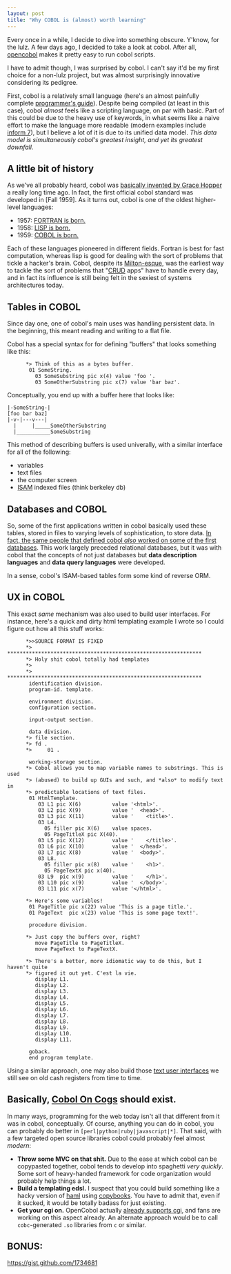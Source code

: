 ```yaml
---
layout: post
title: "Why COBOL is (almost) worth learning"
---
```


Every once in a while, I decide to dive into something obscure. Y'know, for the lulz. A few days ago, I decided to take a look at cobol. After all, [opencobol](http://www.opencobol.org/) makes it pretty easy to run cobol scripts.

I have to admit though, I was surprised by cobol. I can't say it'd be my first choice for a non-lulz project, but was almost surprisingly innovative considering its pedigree.

First, cobol is a relatively small language (here's an almost painfully complete [programmer's guide](http://opencobol.add1tocobol.com/OpenCOBOL%20Programmers%20Guide.pdf)). Despite being compiled (at least in this case), cobol *almost* feels like a scripting language, on par with basic. Part of this could be due to the heavy use of keywords, in what seems like a naive effort to make the language more readable (modern examples include [inform 7](http://inform7.com)), but I believe a lot of it is due to its unified data model. *This data model is simultaneously cobol's greatest insight, and yet its greatest downfall.*

## A little bit of history

As we've all probably heard, cobol was [basically invented by Grace Hopper](http://en.wikipedia.org/wiki/FLOW-MATIC) a really long time ago. In fact, the first official cobol standard was developed in [Fall 1959]. As it turns out, cobol is one of the oldest higher-level languages:

* 1957: [FORTRAN is born.](http://en.wikipedia.org/wiki/Fortran#History)
* 1958: [LISP is born.](http://en.wikipedia.org/wiki/Lisp_\(programming_language\))
* 1959: [COBOL is born.](http://en.wikipedia.org/wiki/Cobol)

Each of these languages pioneered in different fields. Fortran is best for fast computation, whereas lisp is good for dealing with the sort of problems that tickle a hacker's brain. Cobol, despite its [Milton-esque](http://www.youtube.com/watch?v=qfSAcVq6s9c), was the earliest way to tackle the sort of problems that "[CRUD](http://en.wikipedia.org/wiki/Create,_read,_update_and_delete) apps" have to handle every day, and in fact its influence is still being felt in the sexiest of systems architectures today.

## Tables in COBOL

Since day one, one of cobol's main uses was handling persistent data. In the beginning, this meant reading and writing to a flat file.

Cobol has a special syntax for for defining "buffers" that looks something like this:

          *> Think of this as a bytes buffer.
           01 SomeString.
             03 SomeSubstring pic x(4) value 'foo '.
             03 SomeOtherSubstring pic x(7) value 'bar baz'.

Conceptually, you end up with a buffer here that looks like:

```ascii
|-SomeString-|
[foo bar baz]
|-v-|---v---|
  |     |_____SomeOtherSubstring
  |___________SomeSubstring
```

This method of describing buffers is used univerally, with a similar interface
for all of the following:

* variables
* text files
* the computer screen
* [ISAM](http://en.wikipedia.org/wiki/ISAM) indexed files (think berkeley db)

## Databases and COBOL

So, some of the first applications written in cobol basically used these tables, stored in files to varying levels of sophistication, to store data. [In fact, the same people that defined cobol *also* worked on some of the first databases](http://en.wikipedia.org/wiki/CODASYL). This work largely preceded relational databases, but it was with cobol that the concepts of not just databases but **data description languages** and **data query languages** were developed.

In a sense, cobol's ISAM-based tables form some kind of reverse ORM.

## UX in COBOL

This exact *same* mechanism was also used to build user interfaces. For instance, here's a quick and dirty html templating example I wrote so I could figure out how all this stuff works:

```cobol
      *>>SOURCE FORMAT IS FIXED
      *> ***************************************************************
      *> Holy shit cobol totally had templates
      *> 
      *> ***************************************************************
       identification division.
       program-id. template.

       environment division.
       configuration section.

       input-output section.

       data division.
      *> file section.
      *> fd .
      *>     01 .

       working-storage section.
      *> Cobol allows you to map variable names to substrings. This is used
      *> (abused) to build up GUIs and such, and *also* to modify text in
      *> predictable locations of text files.
       01 HtmlTemplate.
          03 L1 pic X(6)          value '<html>'.
          03 L2 pic X(9)          value '  <head>'.
          03 L3 pic X(11)         value '    <title>'.
          03 L4.
            05 filler pic X(6)    value spaces.
            05 PageTitleX pic X(40).
          03 L5 pic X(12)         value '    </title>'.
          03 L6 pic X(10)         value '  </head>'.
          03 L7 pic X(8)          value '  <body>'.
          03 L8.
            05 filler pic x(8)    value '    <h1>'.
            05 PageTextX pic x(40).
          03 L9  pic x(9)         value '    </h1>'.
          03 L10 pic x(9)         value '  </body>'.
          03 L11 pic x(7)         value '</html>'.

      *> Here's some variables!
       01 PageTitle pic x(22) value 'This is a page title.'.
       01 PageText  pic x(23) value 'This is some page text!'.

       procedure division.

      *> Just copy the buffers over, right?
         move PageTitle to PageTitleX.
         move PageText to PageTextX.

      *> There's a better, more idiomatic way to do this, but I haven't quite
      *> figured it out yet. C'est la vie.
         display L1.
         display L2.
         display L3.
         display L4.
         display L5.
         display L6.
         display L7.
         display L8.
         display L9.
         display L10.
         display L11.

       goback.
       end program template.
```

Using a similar approach, one may also build those [text user interfaces](http://en.wikipedia.org/wiki/Text_user_interface) we still see on old cash registers from time to time.

## Basically, [Cobol On Cogs](http://www.coboloncogs.org/INDEX.HTM) should exist.

In many ways, programming for the web today isn't all that different from it was in cobol, conceptually. Of course, anything you can do in cobol, you can probably do better in `[perl|python|ruby|javascript|*]`. That said, with a few targeted open source libraries cobol could probably feel almost *modern*:

* **Throw some MVC on that shit.** Due to the ease at which cobol can be copypasted together, cobol tends to develop into spaghetti *very quickly*. Some sort of heavy-handed framework for code organization would probably help things a lot.
* **Build a templating edsl.** I suspect that you could build something like a hacky version of [haml](http://haml-lang.com/) using [copybooks](http://en.wikipedia.org/wiki/Copybook_\(programming\)). You have to admit that, even if it sucked, it would be totally badass for just existing.
* **Get your cgi on.** OpenCobol actually [already supports cgi](http://opencobol.add1tocobol.com/#how-do-i-use-opencobol-for-cgi), and fans are working on this aspect already. An alternate approach would be to call `cobc`-generated `.so` libraries from `c` or similar.

## BONUS:

<https://gist.github.com/1734681>

